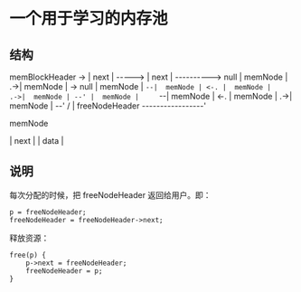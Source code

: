 # 一个用于学习的内存池

## 结构

memBlockHeader -> |   next   | -----> |   next   | ----------> null
                  |  memNode |     .->|  memNode | -> null
                  |  memNode |     `--|  memNode | <-.
                  |  memNode |     .->|  memNode | --'
                  |  memNode |     `--|  memNode | <-.
                  |  memNode |     .->|  memNode | --'
                                 / 
                                |
freeNodeHeader -----------------'


memNode 

|   next  |
|   data  |

## 说明

每次分配的时候，把 freeNodeHeader 返回给用户。即：

```
p = freeNodeHeader;
freeNodeHeader = freeNodeHeader->next;
```

释放资源：

```
free(p) {
    p->next = freeNodeHeader;
    freeNodeHeader = p;
}
```

